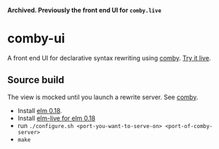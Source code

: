 **Archived. Previously the front end UI for `comby.live`**

# comby-ui

A front end UI for declarative syntax rewriting using [comby](https://github.com/comby-tools/comby). [Try it live](https://comby.live).

## Source build

The view is mocked until you launch a rewrite server. See [comby](https://github.com/comby-tools/comby).

- Install [elm 0.18](https://github.com/elm-lang/elm-platform/releases/tag/0.18.0-exp).
- Install [elm-live for elm 0.18](https://github.com/wking-io/elm-live#if-you-are-using-elm-018)
- run `./configure.sh <port-you-want-to-serve-on> <port-of-comby-server>`
- `make`
